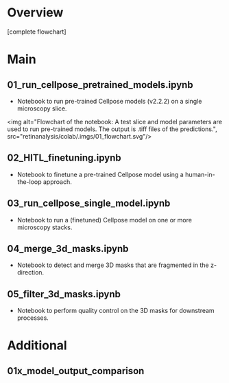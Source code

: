 # Overview
[complete flowchart]

# Main
## 01_run_cellpose_pretrained_models.ipynb
- Notebook to run pre-trained Cellpose models (v2.2.2) on a single microscopy slice.

<img alt="Flowchart of the notebook: A test slice and model parameters are used to run pre-trained models. The output is .tiff files of the predictions.", src="retinanalysis/colab/.imgs/01_flowchart.svg"/>

## 02_HITL_finetuning.ipynb
- Notebook to finetune a pre-trained Cellpose model using a human-in-the-loop approach.

## 03_run_cellpose_single_model.ipynb
- Notebook to run a (finetuned) Cellpose model on one or more microscopy stacks.

## 04_merge_3d_masks.ipynb
- Notebook to detect and merge 3D masks that are fragmented in the z-direction.

## 05_filter_3d_masks.ipynb
- Notebook to perform quality control on the 3D masks for downstream processes.

# Additional

## 01x_model_output_comparison

